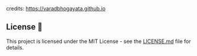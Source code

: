 credits: https://varadbhogayata.github.io

## License 📄
This project is licensed under the MIT License - see the [LICENSE.md](./LICENSE) file for details.
